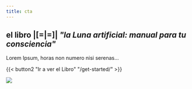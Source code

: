 ```yaml
---
title: cta
---
```

## el libro |[=|=]|  _"la Luna artificial: manual para tu consciencia"_

Lorem Ipsum, horas non numero nisi serenas...

{{< button2 "Ir a ver el Libro" "/get-started/" >}}

![](/uploads/photos/spaceship_moon.jpg)
